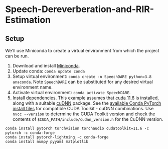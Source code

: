 # Speech-Dereverberation-and-RIR-Estimation

## Setup

We'll use Miniconda to create a virtual environment from which the project can be run.
1. Download and install [Miniconda](https://docs.conda.io/en/latest/miniconda.html).
2. Update conda: `conda update conda`
3. Setup virtual environment: `conda create -n SpeechDARE python=3.8 anaconda`. Note `SpeechDARE`
can be substituted for any desired virtual environment name.
4. Activate virtual environment: `conda activate SpeechDARE`.
5. Install dependencies. This example assumes that
[cuda 11.6](https://developer.nvidia.com/cuda-11-6-0-download-archive) is installed, along with a
suitable [cuDNN](https://developer.nvidia.com/rdp/cudnn-archive) package. See the
[available Conda PyTorch install files](https://anaconda.org/pytorch/pytorch/files) for compatible
CUDA Toolkit - cuDNN combinations. Use `nvcc --version` to determine the CUDA Toolkit version and
check the contents of `$CUDA_PATH/include/cudnn_version.h` for the CuDNN version.
```
conda install pytorch torchvision torchaudio cudatoolkit=11.6 -c pytorch -c conda-forge
conda install pytorch-lightning -c conda-forge
conda install numpy pyyaml matplotlib
```
